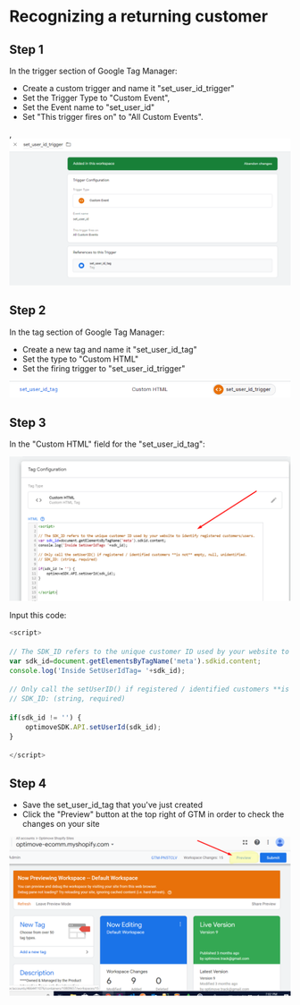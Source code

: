 # Recognizing a returning customer

## Step 1
In the trigger section of Google Tag Manager: 
* Create a custom trigger and name it "set_user_id_trigger" 
* Set the Trigger Type to "Custom Event", 
* Set the Event name to "set_user_id" 
* Set "This trigger fires on" to "All Custom Events".

<p align="left">,<kbd><img src="https://github.com/DannyMac180/Web-SDK-Integration-Guide/blob/master/Web-SDK-Basic-Code-Setup/images/set_user_id_trigger.png"></kbd></p>

## Step 2
In the tag section of Google Tag Manager: 
* Create a new tag and name it "set_user_id_tag" 
* Set the type to "Custom HTML" 
* Set the firing trigger to "set_user_id_trigger"

<p align="left"><kbd><img src="https://github.com/DannyMac180/Web-SDK-Integration-Guide/blob/master/Web-SDK-Basic-Code-Setup/images/set_user_id_tag.png"><kbd></p>

## Step 3
In the "Custom HTML" field for the "set_user_id_tag":

<p align="left"><kbd><img src="https://github.com/DannyMac180/Web-SDK-Integration-Guide/blob/master/Web-SDK-Basic-Code-Setup/images/set_user_id_tag_html_input.png"><kbd></p>

Input this code:

```javascript
<script>

// The SDK_ID refers to the unique customer ID used by your website to identify registered customers/users. 
var sdk_id=document.getElementsByTagName('meta').sdkid.content;
console.log('Inside SetUserIdTag= '+sdk_id);

// Only call the setUserID() if registered / identified customers **is not** empty, null, unidentified. 
// SDK_ID: (string, required)

if(sdk_id != '') {
	optimoveSDK.API.setUserId(sdk_id);
}

</script>

```
## Step 4
* Save the set_user_id_tag that you've just created
* Click the "Preview" button at the top right of GTM in order to check the changes on your site

<p align="left"><kbd><img src="https://github.com/DannyMac180/Web-SDK-Integration-Guide/blob/master/Web-SDK-Basic-Code-Setup/images/preview_screenshot.png"><kbd></p>
